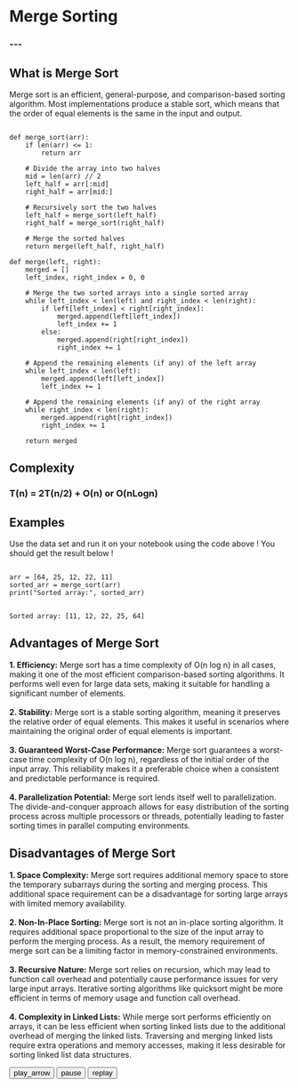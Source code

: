 <html>
<head>
    <link rel="stylesheet" href="main.css">
    <link rel="stylesheet" href="index.css">

<!--Google Fonts Sheets-->
<link rel="preconnect" href="https://fonts.googleapis.com">
<link rel="preconnect" href="https://fonts.gstatic.com" crossorigin>
<link href="https://fonts.googleapis.com/css2?family=Chakra+Petch&family=Palette+Mosaic&family=Slackside+One&display=swap" rel="stylesheet">

<!--Code Block Using Highlight.js-->
<!--Loading the Script-->
<script src="https://cdnjs.cloudflare.com/ajax/libs/highlight.js/11.5.0/highlight.min.js"></script>
<!--CDN Template-->
<link rel="stylesheet" href="https://cdnjs.cloudflare.com/ajax/libs/highlight.js/11.5.0/styles/atom-one-light.min.css" integrity="sha512-o5v54Kh5PH0dgnf9ei0L+vMRsbm5fvIvnR/XkrZZjN4mqdaeH7PW66tumBoQVIaKNVrLCZiBEfHzRY4JJSMK/Q==" crossorigin="anonymous" referrerpolicy="no-referrer" />
<!--To Start the Highlight.js-->
<script>hljs.initHighlightingOnLoad();</script>

<!--Icon Buttons-->
<!--Icons can be found at fonts.google.com/icons, they have a large selection of icons which you can choose from and select to add into your project-->
<!--Play Button-->
<link rel="stylesheet" href="https://fonts.googleapis.com/css2?family=Material+Symbols+Outlined:opsz,wght,FILL,GRAD@48,400,0,0" />
<!--Pause Button-->
<link rel="stylesheet" href="https://fonts.googleapis.com/css2?family=Material+Symbols+Outlined:opsz,wght,FILL,GRAD@48,400,0,0" />
<!--Reset Button-->
<link rel="stylesheet" href="https://fonts.googleapis.com/css2?family=Material+Symbols+Outlined:opsz,wght,FILL,GRAD@48,400,0,0" />

</head>
<body>
<h1>Merge Sorting</h1>
<h3>---</h3>

<h2>What is Merge Sort</h2>
<p>Merge sort is an efficient, general-purpose, and comparison-based sorting algorithm. Most implementations produce a stable sort, which means that the order of equal elements is the same in the input and output.</p>

<pre><code>
def merge_sort(arr):
    if len(arr) <= 1:
        return arr
    
    # Divide the array into two halves
    mid = len(arr) // 2
    left_half = arr[:mid]
    right_half = arr[mid:]
    
    # Recursively sort the two halves
    left_half = merge_sort(left_half)
    right_half = merge_sort(right_half)
    
    # Merge the sorted halves
    return merge(left_half, right_half)

def merge(left, right):
    merged = []
    left_index, right_index = 0, 0
    
    # Merge the two sorted arrays into a single sorted array
    while left_index < len(left) and right_index < len(right):
        if left[left_index] < right[right_index]:
            merged.append(left[left_index])
            left_index += 1
        else:
            merged.append(right[right_index])
            right_index += 1
    
    # Append the remaining elements (if any) of the left array
    while left_index < len(left):
        merged.append(left[left_index])
        left_index += 1
    
    # Append the remaining elements (if any) of the right array
    while right_index < len(right):
        merged.append(right[right_index])
        right_index += 1
    
    return merged
</code></pre>

<h2>Complexity</h2>
<h3>T(n) = 2T(n/2) + O(n) or O(nLogn)</h3>

<h2>Examples</h2>
<p>Use the data set and run it on your notebook using the code above ! You should get the result below !</p>
<!--Example Codes-->
<pre><code>
arr = [64, 25, 12, 22, 11]
sorted_arr = merge_sort(arr)
print("Sorted array:", sorted_arr)
</code></pre>
<!--Example Code Results-->
<pre><code>
Sorted array: [11, 12, 22, 25, 64]
</code></pre>

<h2>Advantages of Merge Sort</h2>

<p>
<b>1. Efficiency:</b> Merge sort has a time complexity of O(n log n) in all cases, making it one of the most efficient comparison-based sorting algorithms. It performs well even for large data sets, making it suitable for handling a significant number of elements.
<br>
<br>
<b>2. Stability:</b> Merge sort is a stable sorting algorithm, meaning it preserves the relative order of equal elements. This makes it useful in scenarios where maintaining the original order of equal elements is important.
<br>
<br>
<b>3. Guaranteed Worst-Case Performance:</b> Merge sort guarantees a worst-case time complexity of O(n log n), regardless of the initial order of the input array. This reliability makes it a preferable choice when a consistent and predictable performance is required.
<br>
<br>
<b>4. Parallelization Potential:</b> Merge sort lends itself well to parallelization. The divide-and-conquer approach allows for easy distribution of the sorting process across multiple processors or threads, potentially leading to faster sorting times in parallel computing environments.
</p>

<h2>Disadvantages of Merge Sort</h2>
<p>
<b>1. Space Complexity:</b> Merge sort requires additional memory space to store the temporary subarrays during the sorting and merging process. This additional space requirement can be a disadvantage for sorting large arrays with limited memory availability.
<br>
<br>
<b>2. Non-In-Place Sorting:</b> Merge sort is not an in-place sorting algorithm. It requires additional space proportional to the size of the input array to perform the merging process. As a result, the memory requirement of merge sort can be a limiting factor in memory-constrained environments.
<br>
<br>
<b>3. Recursive Nature:</b> Merge sort relies on recursion, which may lead to function call overhead and potentially cause performance issues for very large input arrays. Iterative sorting algorithms like quicksort might be more efficient in terms of memory usage and function call overhead.
<br>
<br>
<b>4. Complexity in Linked Lists:</b> While merge sort performs efficiently on arrays, it can be less efficient when sorting linked lists due to the additional overhead of merging the linked lists. Traversing and merging linked lists require extra operations and memory accesses, making it less desirable for sorting linked list data structures.
</p>

<div class="chart">
<div id="chart-container"></div>
</div>
<div class="button-container">
<button id="start-btn" onclick="startSorting()"><span class="material-symbols-outlined">play_arrow</span></button>
<button id="pause-btn" onclick="pauseSorting()"><span class="material-symbols-outlined">pause</span></button>
<button id="reset-btn" onclick="resetSorting()"><span class="material-symbols-outlined">replay</span></button>
</div>
<!--Script for the Chart JS-->
<script src="https://cdnjs.cloudflare.com/ajax/libs/d3/5.7.0/d3.min.js"></script>
<script src="merge.js"></script>


</body>